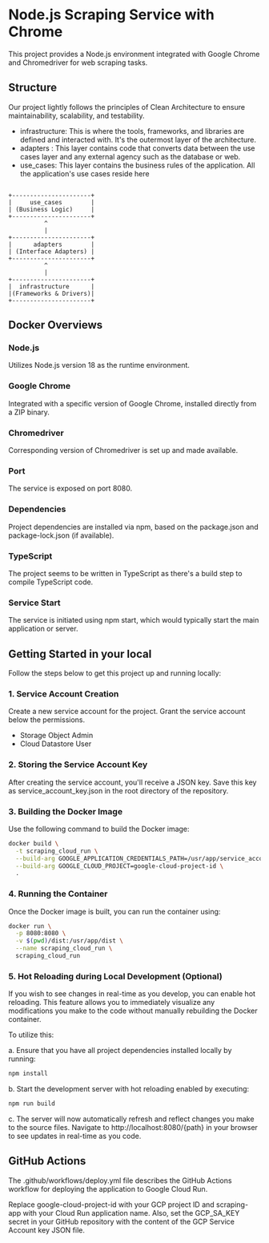 # Node.js Scraping Service with Chrome

This project provides a Node.js environment integrated with Google Chrome and Chromedriver for web scraping tasks.

## Structure

Our project lightly follows the principles of Clean Architecture to ensure maintainability, scalability, and testability.

- infrastructure: This is where the tools, frameworks, and libraries are defined and interacted with. It's the outermost layer of the architecture.
- adapters : This layer contains code that converts data between the use cases layer and any external agency such as the database or web.
- use_cases: This layer contains the business rules of the application. All the application's use cases reside here

```

+----------------------+
|     use_cases        |
| (Business Logic)     |
+----------------------+
          ^
          |
+----------------------+
|      adapters        |
| (Interface Adapters) |
+----------------------+
          ^
          |
+----------------------+
|  infrastructure      |
|(Frameworks & Drivers)|
+----------------------+
```

## Docker Overviews

### Node.js

Utilizes Node.js version 18 as the runtime environment.

### Google Chrome

Integrated with a specific version of Google Chrome, installed directly from a ZIP binary.

### Chromedriver

Corresponding version of Chromedriver is set up and made available.

### Port

The service is exposed on port 8080.

### Dependencies

Project dependencies are installed via npm, based on the package.json and package-lock.json (if available).

### TypeScript

The project seems to be written in TypeScript as there's a build step to compile TypeScript code.

### Service Start

The service is initiated using npm start, which would typically start the main application or server.

## Getting Started in your local
Follow the steps below to get this project up and running locally:

### 1. Service Account Creation

Create a new service account for the project.
Grant the service account below the permissions.

- Storage Object Admin
- Cloud Datastore User

### 2. Storing the Service Account Key

After creating the service account, you'll receive a JSON key.
Save this key as service_account_key.json in the root directory of the repository.

### 3. Building the Docker Image

Use the following command to build the Docker image:

```bash
docker build \
  -t scraping_cloud_run \
  --build-arg GOOGLE_APPLICATION_CREDENTIALS_PATH=/usr/app/service_account_key.json \
  --build-arg GOOGLE_CLOUD_PROJECT=google-cloud-project-id \
  .
```

### 4. Running the Container

Once the Docker image is built, you can run the container using:

```bash
docker run \
  -p 8080:8080 \
  -v $(pwd)/dist:/usr/app/dist \
  --name scraping_cloud_run \
  scraping_cloud_run
```

### 5. Hot Reloading during Local Development (Optional)

If you wish to see changes in real-time as you develop, you can enable hot reloading. This feature allows you to immediately visualize any modifications you make to the code without manually rebuilding the Docker container.

To utilize this:

a. Ensure that you have all project dependencies installed locally by running:
```bash
npm install
```

b. Start the development server with hot reloading enabled by executing:
```bash
npm run build
```

c. The server will now automatically refresh and reflect changes you make to the source files. Navigate to http://localhost:8080/{path} in your browser to see updates in real-time as you code.


## GitHub Actions
The .github/workflows/deploy.yml file describes the GitHub Actions workflow for deploying the application to Google Cloud Run.

Replace google-cloud-project-id with your GCP project ID and scraping-app with your Cloud Run application name. Also, set the GCP_SA_KEY secret in your GitHub repository with the content of the GCP Service Account key JSON file.